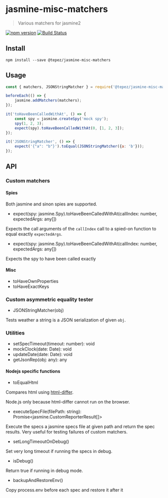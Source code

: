 # jasmine-misc-matchers
> Various matchers for jasmine2

[![npm version](https://badge.fury.io/js/%40tepez%2Fjasmine-misc-matchers.svg)](https://badge.fury.io/js/%40tepez%2Fjasmine-misc-matchers)
[![Build Status](https://secure.travis-ci.org/tepez/jasmine-misc-matchers.svg?branch=master)](http://travis-ci.org/tepez/jasmine-misc-matchers)

## Install

```
npm install --save @tepez/jasmine-misc-matchers
```

## Usage
```js
const { matchers, JSONStringMatcher } = require('@tepez/jasmine-misc-matchers');

beforeEach(() => {
    jasmine.addMatchers(matchers);
});

it('toHaveBeenCalledWithAt', () => {
    const spy = jasmine.createSpy('mock spy');
    spy(1, 2, 3);
    expect(spy).toHaveBeenCalledWithAt(0, [1, 2, 3]);
});

it('JSONStringMatcher', () => {
    expect('{"a": "b"}').toEqual(JSONStringMatcher({a: 'b'}));
});
```


## API

### Custom matchers

#### Spies

Both jasmine and sinon spies are supported.

* expect(spy: jasmine.Spy).toHaveBeenCalledWithAt(callIndex: number, expectedArgs: any[])

Expects the call arguments of the `callIndex` call to a spied-on function to equal exactly `expectedArgs`.

* expect(spy: jasmine.Spy).toHaveBeenCalledWithAt(callIndex: number, expectedArgs: any[])

Expects the spy to have been called exactly

#### Misc

* toHaveOwnProperties
* toHaveExactKeys

### Custom asymmetric equality tester

* JSONStringMatcher(obj)

Tests weather a string is a JSON serialization of given `obj`.

### Utilities

* setSpecTimeout(timeout: number): void
* mockClock(date: Date): void
* updateDate(date: Date): void
* getJsonRep(obj: any): any


#### Nodejs specific functions

* toEqualHtml

Compares html using [html-differ](https://github.com/bem/html-differ/).

Node.js only because html-differ cannot run on the browser.

* executeSpecFile(filePath: string): Promise<jasmine.CustomReporterResult[]>

Execute the specs a jasmine specs file at given path and return the spec results.
Very useful for testing failures of custom matchers.

* setLongTimeoutOnDebug()

Set very long timeout if running the specs in debug.

* isDebug()

Return true if running in debug mode.

* backupAndRestoreEnv()

Copy process.env before each spec and restore it after it
